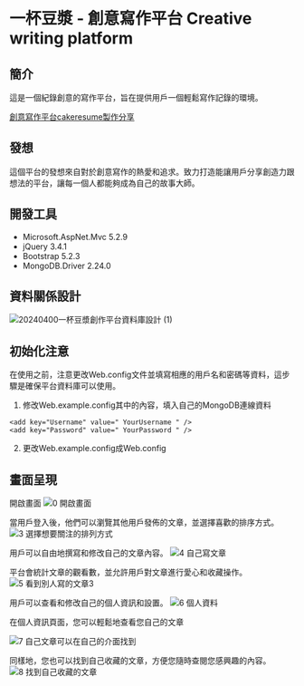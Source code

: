 # **一杯豆漿 - 創意寫作平台 Creative writing platform**

## 簡介
這是一個紀錄創意的寫作平台，旨在提供用戶一個輕鬆寫作記錄的環境。

[創意寫作平台cakeresume製作分享](https://www.cakeresume.com/portfolios/165659)


## 發想
這個平台的發想來自對於創意寫作的熱愛和追求。致力打造能讓用戶分享創造力跟想法的平台，讓每一個人都能夠成為自己的故事大師。
## 開發工具
- Microsoft.AspNet.Mvc 5.2.9
- jQuery 3.4.1
- Bootstrap 5.2.3
- MongoDB.Driver 2.24.0

## 資料關係設計

![20240400一杯豆漿創作平台資料庫設計 (1)](https://github.com/LAI-Recycle/Creative-Writing-Platform/assets/77723979/fb2fc784-c920-44d5-afd9-7d3e9d63b0ed)



## 初始化注意
在使用之前，注意更改Web.config文件並填寫相應的用戶名和密碼等資料，這步驟是確保平台資料庫可以使用。

1. 修改Web.example.config其中的內容，填入自己的MongoDB連線資料
```
<add key="Username" value=" YourUsername " />
<add key="Password" value=" YourPassword " />
```
2. 更改Web.example.config成Web.config

## 畫面呈現

開啟畫面
![0 開啟畫面](https://github.com/LAI-Recycle/Creative-Writing-Platform/assets/77723979/be2ff88d-b657-41e7-91c7-977379c99469)

當用戶登入後，他們可以瀏覽其他用戶發佈的文章，並選擇喜歡的排序方式。
![3 選擇想要關注的排列方式](https://github.com/LAI-Recycle/Creative-Writing-Platform/assets/77723979/45ea6d07-234e-4b8b-9d18-581a2f52c90f)

用戶可以自由地撰寫和修改自己的文章內容。
![4 自己寫文章](https://github.com/LAI-Recycle/Creative-Writing-Platform/assets/77723979/357b75fc-be83-43b1-9042-1384204626d7)

平台會統計文章的觀看數，並允許用戶對文章進行愛心和收藏操作。
![5 看到別人寫的文章3](https://github.com/LAI-Recycle/Creative-Writing-Platform/assets/77723979/76fc0eeb-2f05-41ea-a175-6e5a87fb49de)


用戶可以查看和修改自己的個人資訊和設置。
![6 個人資料](https://github.com/LAI-Recycle/Creative-Writing-Platform/assets/77723979/7889528e-5b37-4c0b-9e8a-5058d58371f8)

在個人資訊頁面，您可以輕鬆地查看您自己的文章

![7 自己文章可以在自己的介面找到](https://github.com/LAI-Recycle/Creative-Writing-Platform/assets/77723979/772b7b40-ecca-4772-adf3-fdcf2c065ab4)


同樣地，您也可以找到自己收藏的文章，方便您隨時查閱您感興趣的內容。
![8 找到自己收藏的文章](https://github.com/LAI-Recycle/Creative-Writing-Platform/assets/77723979/259410a4-d78a-4624-8922-89bfa53ecace)
